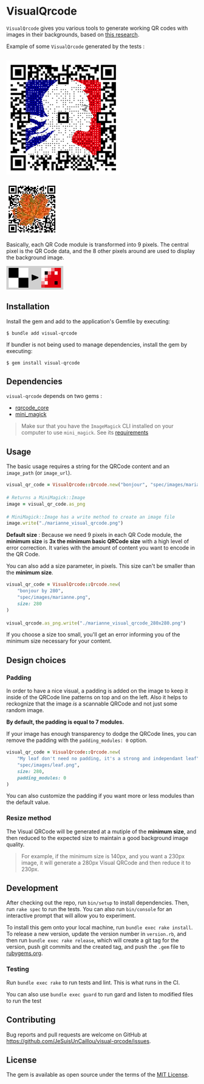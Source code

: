 # VisualQrcode

`VisualQrcode` gives you various tools to generate working QR codes with images in their backgrounds, based on [this research](https://cgv.cs.nthu.edu.tw/Projects/Recreational_Graphics/Halftone_QRCodes/).

Example of some `VisualQrcode` generated by the tests :

![image](/spec/images/marianne_visual_qrcode.png)
---
![image](/spec/images/leaf_visual_qrcode.png)

Basically, each QR Code module is transformed into 9 pixels. The central pixel is the QR Code data, and the 8 other pixels around are used to display the background image.

![image](/docs/basic_to_visual_sample.png)

## Installation

Install the gem and add to the application's Gemfile by executing:

    $ bundle add visual-qrcode

If bundler is not being used to manage dependencies, install the gem by executing:

    $ gem install visual-qrcode


## Dependencies

`visual-qrcode` depends on two gems :

- [rqrcode_core](https://github.com/whomwah/rqrcode_core)
- [mini_magick](https://github.com/minimagick/minimagick)

> Make sur that you have the `ImageMagick` CLI installed on your computer to use `mini_magick`. See its [requirements](https://github.com/minimagick/minimagick?tab=readme-ov-file#requirements)


## Usage

The basic usage requires a string for the QRCode content and an `image_path` (or `image_url`).

```ruby
visual_qr_code = VisualQrcode::Qrcode.new("bonjour", "spec/images/marianne.png")

# Returns a MiniMagick::Image
image = visual_qr_code.as_png

# MiniMagick::Image has a write method to create an image file
image.write("./marianne_visual_qrcode.png")
```

**Default size** : Because we need 9 pixels in each QR Code module, the **minimum size** is **3x the minimum basic QRCode size**  with a high level of error correction. It varies with the amount of content you want to encode in the QR Code.

You can also add a size parameter, in pixels. This size can't be smaller than the **minimum  size**.

```ruby
visual_qr_code = VisualQrcode::Qrcode.new(
    "bonjour by 280", 
    "spec/images/marianne.png", 
    size: 280
)

visual_qrcode.as_png.write("./marianne_visual_qrcode_280x280.png")
```

If you choose a size too small, you'll get an error informing you of the minimum size necessary for your content.

## Design choices

### Padding

In order to have a nice visual, a padding is added on the image to keep it inside of the QRCode line patterns on top and on the left. Also it helps to reckognize that the image _is_ a scannable QRCode and not just some random image.

**By default, the padding is equal to 7 modules.**

If your image has enough transparency to dodge the QRCode lines, you can remove the padding with the `padding_modules: 0` option.

```ruby
visual_qr_code = VisualQrcode::Qrcode.new(
    "My leaf don't need no padding, it's a strong and independant leaf",
    "spec/images/leaf.png", 
    size: 280, 
    padding_modules: 0
)
```

You can also customize the padding if you want more or less modules than the default value.

### Resize method

The Visual QRCode will be generated at a mutiple of the **minimum size**, and then reduced to the expected size to maintain a good background image quality.

> For example, if the minimum size is 140px, and you want a 230px image, it will generate a 280px Visual QRCode and then reduce it to 230px.


## Development

After checking out the repo, run `bin/setup` to install dependencies. Then, run `rake spec` to run the tests. You can also run `bin/console` for an interactive prompt that will allow you to experiment.

To install this gem onto your local machine, run `bundle exec rake install`. To release a new version, update the version number in `version.rb`, and then run `bundle exec rake release`, which will create a git tag for the version, push git commits and the created tag, and push the `.gem` file to [rubygems.org](https://rubygems.org).

### Testing

Run `bundle exec rake` to run tests and lint. This is what runs in the CI.

You can also use `bundle exec guard` to run gard and listen to modified files to run the test

## Contributing

Bug reports and pull requests are welcome on GitHub at https://github.com/JeSuisUnCaillou/visual-qrcode/issues.

## License

The gem is available as open source under the terms of the [MIT License](https://opensource.org/licenses/MIT).
